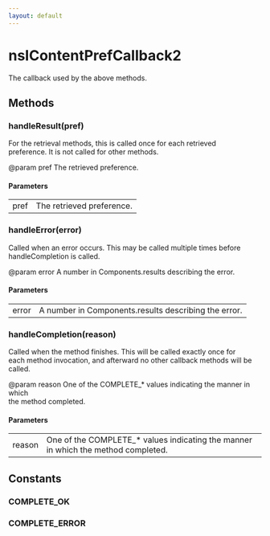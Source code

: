 ```yaml
---
layout: default
---
```


# nsIContentPrefCallback2 #
  
The callback used by the above methods.  
  

## Methods ##

### handleResult(pref) ###
  
For the retrieval methods, this is called once for each retrieved  
preference.  It is not called for other methods.  
  
@param pref  The retrieved preference.  
  

#### Parameters ####

<table>

<tr>
<td>pref</td>
<td>The retrieved preference.  
</td>
</tr>

</table>

### handleError(error) ###
  
Called when an error occurs.  This may be called multiple times before  
handleCompletion is called.  
  
@param error  A number in Components.results describing the error.  
  

#### Parameters ####

<table>

<tr>
<td>error</td>
<td>A number in Components.results describing the error.  
</td>
</tr>

</table>

### handleCompletion(reason) ###
  
Called when the method finishes.  This will be called exactly once for  
each method invocation, and afterward no other callback methods will be  
called.  
  
@param reason  One of the COMPLETE_* values indicating the manner in which  
               the method completed.  
  

#### Parameters ####

<table>

<tr>
<td>reason</td>
<td>One of the COMPLETE_* values indicating the manner in which  
               the method completed.  
</td>
</tr>

</table>

## Constants ##

### COMPLETE_OK ###

### COMPLETE_ERROR ###
